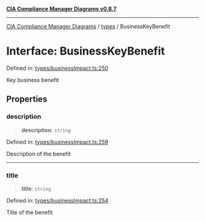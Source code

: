 [**CIA Compliance Manager Diagrams v0.8.7**](../../README.md)

***

[CIA Compliance Manager Diagrams](../../modules.md) / [types](../README.md) / BusinessKeyBenefit

# Interface: BusinessKeyBenefit

Defined in: [types/businessImpact.ts:250](https://github.com/Hack23/cia-compliance-manager/blob/c1b03266cad85c2f58531e3fd0aea147fa649ae0/src/types/businessImpact.ts#L250)

Key business benefit

## Properties

### description

> **description**: `string`

Defined in: [types/businessImpact.ts:259](https://github.com/Hack23/cia-compliance-manager/blob/c1b03266cad85c2f58531e3fd0aea147fa649ae0/src/types/businessImpact.ts#L259)

Description of the benefit

***

### title

> **title**: `string`

Defined in: [types/businessImpact.ts:254](https://github.com/Hack23/cia-compliance-manager/blob/c1b03266cad85c2f58531e3fd0aea147fa649ae0/src/types/businessImpact.ts#L254)

Title of the benefit
